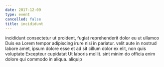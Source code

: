 ```yaml
---
date: 2017-12-09
type: event
cancelled: false
title: incididunt
---
```

incididunt consectetur ut proident, fugiat reprehenderit dolor eu ut ullamco Duis ea Lorem tempor adipiscing irure nisi in pariatur. velit aute in nostrud labore amet, ipsum dolore esse et ad sit cillum dolor ex elit, non quis voluptate Excepteur cupidatat Ut laboris mollit. sint minim do officia enim dolore qui commodo in aliqua. aliquip